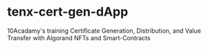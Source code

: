 # tenx-cert-gen-dApp
10Acadamy's training Certificate Generation, Distribution, and Value Transfer with Algorand NFTs and Smart-Contracts   

